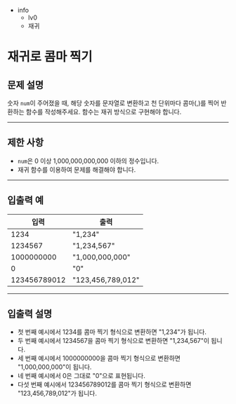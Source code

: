 - info
    - lv0
    - 재귀

# 재귀로 콤마 찍기
## 문제 설명
숫자 `num`이 주어졌을 때, 해당 숫자를 문자열로 변환하고 천 단위마다 콤마(,)를 찍어 반환하는 함수를 작성해주세요. 함수는 재귀 방식으로 구현해야 합니다.

---

## 제한 사항

- `num`은 0 이상 1,000,000,000,000 이하의 정수입니다.
- 재귀 함수를 이용하여 문제를 해결해야 합니다.

---

## 입출력 예

| 입력         | 출력                |
| ------------ | ------------------- |
| 1234         | "1,234"             |
| 1234567      | "1,234,567"         |
| 1000000000   | "1,000,000,000"     |
| 0            | "0"                 |
| 123456789012 | "123,456,789,012"   |

---

## 입출력 설명
- 첫 번째 예시에서 1234를 콤마 찍기 형식으로 변환하면 "1,234"가 됩니다.
- 두 번째 예시에서 1234567을 콤마 찍기 형식으로 변환하면 "1,234,567"이 됩니다.
- 세 번째 예시에서 1000000000을 콤마 찍기 형식으로 변환하면 "1,000,000,000"이 됩니다.
- 네 번째 예시에서 0은 그대로 "0"으로 표현됩니다.
- 다섯 번째 예시에서 123456789012를 콤마 찍기 형식으로 변환하면 "123,456,789,012"가 됩니다.